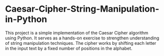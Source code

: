 # Caesar-Cipher-String-Manipulation-in-Python
This project is a simple implementation of the Caesar Cipher algorithm using Python. It serves as a hands-on exercise to strengthen understanding of string manipulation techniques. The cipher works by shifting each letter in the input text by a fixed number of positions in the alphabet.
